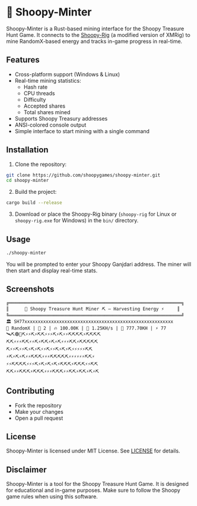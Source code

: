 # 🦉 Shoopy-Minter

Shoopy-Minter is a Rust-based mining interface for the Shoopy Treasure Hunt Game. It connects to the [Shoopy-Rig](https://github.com/shoopygames/shoopy-rig) (a modified version of XMRig) to mine RandomX-based energy and tracks in-game progress in real-time.

## Features

- Cross-platform support (Windows & Linux)
- Real-time mining statistics:
  - Hash rate
  - CPU threads
  - Difficulty
  - Accepted shares
  - Total shares mined
- Supports Shoopy Treasury addresses
- ANSI-colored console output
- Simple interface to start mining with a single command

## Installation

1. Clone the repository:

```bash
git clone https://github.com/shoopygames/shoopy-minter.git
cd shoopy-minter
```

2. Build the project:

```bash
cargo build --release
```

3. Download or place the Shoopy-Rig binary (`shoopy-rig` for Linux or `shoopy-rig.exe` for Windows) in the `bin/` directory.

## Usage

```bash
./shoopy-minter
```

You will be prompted to enter your Shoopy Ganjdari address. The miner will then start and display real-time stats.

## Screenshots

```
╔═════════════════════════════════════════════════════════════════╗
║      🦉 Shoopy Treasure Hunt Miner ⛏️ — Harvesting Energy ⚡     ║
╚═════════════════════════════════════════════════════════════════╝
🏛️ SH77xxxxxxxxxxxxxxxxxxxxxxxxxxxxxxxxxxxxxxxxxxxxxxxxxxxxxxxx
🧩 RandomX | 🔌 2 | 🔥 100.00K | 🚀 1.25KH/s | 🧮 777.70KH | ⚡ 77
🛰️⛏️🟢📡⛏️⚡⚡⛏️⚡⛏️⛏️⚡⚡⚡⛏️⚡⛏️⚡⚡⛏️⛏️⛏️⛏️⚡⛏️⛏️⛏️⛏️
⛏️⛏️⚡⚡⚡⛏️⛏️⚡⚡⛏️⚡⛏️⛏️⚡⛏️⚡⛏️⚡⚡⚡⛏️⛏️⚡⛏️⛏️⛏️⛏️⛏️
⛏️⚡⚡⛏️⚡⚡⛏️⚡⛏️⚡⛏️⚡⚡⛏️⚡⚡⛏️⚡⛏️⚡⛏️⚡⚡⚡⚡⚡⛏️⛏️
⚡⛏️⚡⛏️⚡⛏️⚡⚡⛏️⛏️⛏️⚡⚡⚡⛏️⛏️⛏️⛏️⛏️⚡⚡⚡⚡⚡⚡⛏️⛏️⚡
⚡⚡⛏️⛏️⛏️⛏️⚡⚡⚡⛏️⚡⛏️⚡⛏️⚡⛏️⚡⛏️⛏️⛏️⚡⛏️⛏️⛏️⚡⚡⛏️⛏️
⛏️⛏️⚡⚡⛏️⛏️⛏️⚡⛏️⛏️⛏️⚡⚡⚡⛏️⛏️⛏️⚡⚡⛏️⛏️⚡⛏️⛏️⚡⛏️⚡⛏️
```

## Contributing

- Fork the repository
- Make your changes
- Open a pull request

## License

Shoopy-Minter is licensed under MIT License. See [LICENSE](LICENSE) for details.

## Disclaimer

Shoopy-Minter is a tool for the Shoopy Treasure Hunt Game. It is designed for educational and in-game purposes. Make sure to follow the Shoopy game rules when using this software.

